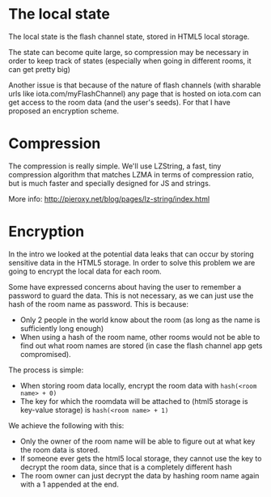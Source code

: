 # The local state

The local state is the flash channel state, stored in HTML5 local storage.

The state can become quite large, so compression may be necessary in order to keep track of states (especially when going in different rooms, it can get pretty big)

Another issue is that because of the nature of flash channels (with sharable urls like iota.com/myFlashChannel) any page that is hosted on iota.com can get access to the room data (and the user's seeds). For that I have proposed an encryption scheme.

# Compression

The compression is really simple. We'll use LZString, a fast, tiny compression algorithm that matches LZMA in terms of compression ratio, but is much faster and specially designed for JS and strings.

More info: <http://pieroxy.net/blog/pages/lz-string/index.html>

# Encryption

In the intro we looked at the potential data leaks that can occur by storing sensitive data in the HTML5 storage. In order to solve this problem we are going to encrypt the local data for each room.

Some have expressed concerns about having the user to remember a password to guard the data. This is not necessary, as we can just use the hash of the room name as password. This is because:

- Only 2 people in the world know about the room (as long as the name is sufficiently long enough)
- When using a hash of the room name, other rooms would not be able to find out what room names are stored (in case the flash channel app gets compromised).

The process is simple:

- When storing room data locally, encrypt the room data with `hash(<room name> + 0)`
- The key for which the roomdata will be attached to (html5 storage is key-value storage) is `hash(<room name> + 1)`

We achieve the following with this:

- Only the owner of the room name will be able to figure out at what key the room data is stored.
- If someone ever gets the html5 local storage, they cannot use the key to decrypt the room data, since that is a completely different hash
- The room owner can just decrypt the data by hashing room name again with a 1 appended at the end.
